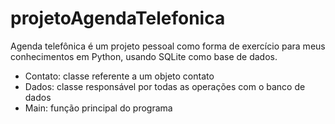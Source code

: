 # projetoAgendaTelefonica
Agenda telefônica é um projeto pessoal como forma de exercício para meus conhecimentos em Python, usando SQLite como base de dados.
  - Contato: classe referente a um objeto contato
  - Dados: classe responsável por todas as operações com o banco de dados
  - Main: função principal do programa
